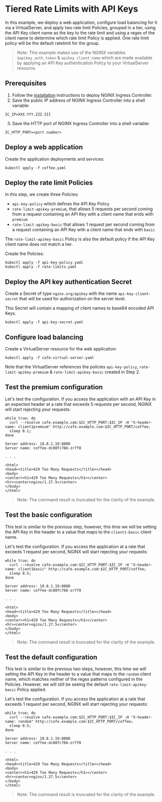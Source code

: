 # Tiered Rate Limits with API Keys

In this example, we deploy a web application, configure load balancing for it via a VirtualServer, and apply two rate
limit Policies, grouped in a tier, using the API Key client name as the key to the rate limit and using a regex of the client name to determine which rate limit Policy is applied.  One rate limit policy will be the default ratelimit for the group.

> Note: This example makes use of the NGINX variables `$apikey_auth_token` & `apikey_client_name` which are made available by applying an API Key authentication Policy to your VirtualServer resource.

## Prerequisites

1. Follow the [installation](https://docs.nginx.com/nginx-ingress-controller/installation/installation-with-manifests/)
   instructions to deploy NGINX Ingress Controller.
2. Save the public IP address of NGINX Ingress Controller into a shell variable:

```shell
IC_IP=XXX.YYY.ZZZ.III
```
<!-- markdownlint-disable MD029 -->
3. Save the HTTP port of NGINX Ingress Controller into a shell variable:
<!-- markdownlint-enable MD029 -->
```shell
IC_HTTP_PORT=<port number>
```

## Deploy a web application

Create the application deployments and services:

```shell
kubectl apply -f coffee.yaml
```

## Deploy the rate limit Policies

In this step, we create three Policies:

- `api-key-policy` which defines the API Key Policy
- `rate-limit-apikey-premium`, that allows 5 requests per second coming from a request containing an API Key with a client name that ends with `premium`
- `rate-limit-apikey-basic` that allows 1 request per second coming from a request containing an API Key with a client name that ends with `basic`

The `rate-limit-apikey-basic` Policy is also the default policy if the API Key client name does not match a tier.

Create the Policies:

```shell
kubectl apply -f api-key-policy.yaml
kubectl apply -f rate-limits.yaml
```

## Deploy the API key authentication Secret

Create a Secret of type `nginx.org/apikey` with the name `api-key-client-secret` that will be used for authorization on the server level.

This Secret will contain a mapping of client names to base64 encoded API Keys.

```shell
kubectl apply -f api-key-secret.yaml
```

## Configure load balancing

Create a VirtualServer resource for the web application:

```shell
kubectl apply -f cafe-virtual-server.yaml
```

Note that the VirtualServer references the policies `api-key-policy`, `rate-limit-apikey-premium` & `rate-limit-apikey-basic` created in Step 2.

## Test the premium configuration

Let's test the configuration.  If you access the application with an API Key in an expected header at a rate that exceeds 5 requests per second, NGINX will
start rejecting your requests:

```shell
while true; do
  curl --resolve cafe.example.com:$IC_HTTP_PORT:$IC_IP -H "X-header-name: client1premium" http://cafe.example.com:$IC_HTTP_PORT/coffee;
  sleep 0.1;
done
```

```text
Server address: 10.8.1.19:8080
Server name: coffee-dc88fc766-zr7f8

. . .

<html>
<head><title>429 Too Many Requests</title></head>
<body>
<center><h1>429 Too Many Requests</h1></center>
<hr><center>nginx/1.27.5</center>
</body>
</html>
```

> Note: The command result is truncated for the clarity of the example.

## Test the basic configuration

This test is similar to the previous step, however, this time we will be setting the API Key in the header to a value that maps to the `client1-basic` client name.

Let's test the configuration.  If you access the application at a rate that exceeds 1 request per second, NGINX will
start rejecting your requests:

```shell
while true; do
  curl --resolve cafe.example.com:$IC_HTTP_PORT:$IC_IP -H "X-header-name: client1basic" http://cafe.example.com:$IC_HTTP_PORT/coffee;
  sleep 0.5;
done
```

```text
Server address: 10.8.1.19:8080
Server name: coffee-dc88fc766-zr7f8

. . .

<html>
<head><title>429 Too Many Requests</title></head>
<body>
<center><h1>429 Too Many Requests</h1></center>
<hr><center>nginx/1.27.5</center>
</body>
</html>
```

> Note: The command result is truncated for the clarity of the example.

## Test the default configuration

This test is similar to the previous two steps, however, this time we will setting the API Key in the header to a value that maps to the `random` client name, which matches neither of the regex patterns configured in the Policies.  However, we will still be seeing the default `rate-limit-apikey-basic` Policy applied.

Let's test the configuration.  If you access the application at a rate that exceeds 1 request per second, NGINX will
start rejecting your requests:

```shell
while true; do
  curl --resolve cafe.example.com:$IC_HTTP_PORT:$IC_IP -H "X-header-name: random" http://cafe.example.com:$IC_HTTP_PORT/coffee;
  sleep 0.5;
done
```

```text
Server address: 10.8.1.19:8080
Server name: coffee-dc88fc766-zr7f8

. . .

<html>
<head><title>429 Too Many Requests</title></head>
<body>
<center><h1>429 Too Many Requests</h1></center>
<hr><center>nginx/1.27.5</center>
</body>
</html>
```

> Note: The command result is truncated for the clarity of the example.
